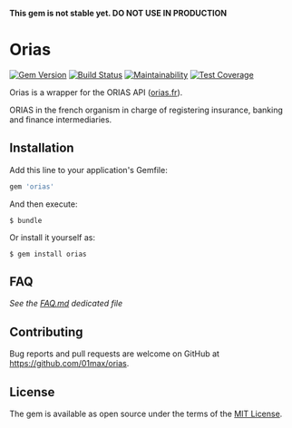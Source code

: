 __This gem is not stable yet. DO NOT USE IN PRODUCTION__


# Orias

[![Gem Version](https://badge.fury.io/rb/orias.svg)](https://badge.fury.io/rb/orias)
[![Build Status](https://travis-ci.org/01max/orias.svg?branch=master)](https://travis-ci.org/01max/orias)
[![Maintainability](https://api.codeclimate.com/v1/badges/634c92245aefc4bba229/maintainability)](https://codeclimate.com/github/01max/orias/maintainability)
[![Test Coverage](https://api.codeclimate.com/v1/badges/634c92245aefc4bba229/test_coverage)](https://codeclimate.com/github/01max/orias/test_coverage)


Orias is a wrapper for the ORIAS API ([orias.fr](https://www.orias.fr/)).


ORIAS in the french organism in charge of registering insurance, banking and finance intermediaries.


## Installation

Add this line to your application's Gemfile:
```ruby
gem 'orias'
```

And then execute:

    $ bundle

Or install it yourself as:

    $ gem install orias


## FAQ

_See the [FAQ.md](FAQ.md) dedicated file_


## Contributing

Bug reports and pull requests are welcome on GitHub at https://github.com/01max/orias.


## License

The gem is available as open source under the terms of the [MIT License](https://opensource.org/licenses/MIT).

